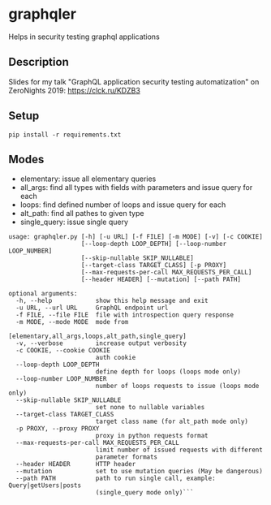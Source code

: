 # graphqler

Helps in security testing graphql applications

## Description

Slides for my talk "GraphQL application security testing automatization" on ZeroNights 2019: https://clck.ru/KDZB3

## Setup

```
pip install -r requirements.txt
```

## Modes

- elementary: issue all elementary queries
- all_args: find all types with fields with parameters and issue query for each
- loops: find defined number of loops and issue query for each
- alt_path: find all pathes to given type
- single_query: issue single query


```
usage: graphqler.py [-h] [-u URL] [-f FILE] [-m MODE] [-v] [-c COOKIE]
                    [--loop-depth LOOP_DEPTH] [--loop-number LOOP_NUMBER]
                    [--skip-nullable SKIP_NULLABLE]
                    [--target-class TARGET_CLASS] [-p PROXY]
                    [--max-requests-per-call MAX_REQUESTS_PER_CALL]
                    [--header HEADER] [--mutation] [--path PATH]

optional arguments:
  -h, --help            show this help message and exit
  -u URL, --url URL     GraphQL endpoint url
  -f FILE, --file FILE  file with introspection query response
  -m MODE, --mode MODE  mode from
                        [elementary,all_args,loops,alt_path,single_query]
  -v, --verbose         increase output verbosity
  -c COOKIE, --cookie COOKIE
                        auth cookie
  --loop-depth LOOP_DEPTH
                        define depth for loops (loops mode only)
  --loop-number LOOP_NUMBER
                        number of loops requests to issue (loops mode only)
  --skip-nullable SKIP_NULLABLE
                        set none to nullable variables
  --target-class TARGET_CLASS
                        target class name (for alt_path mode only)
  -p PROXY, --proxy PROXY
                        proxy in python requests format
  --max-requests-per-call MAX_REQUESTS_PER_CALL
                        limit number of issued requests with different
                        parameter formats
  --header HEADER       HTTP header
  --mutation            set to use mutation queries (May be dangerous)
  --path PATH           path to run single call, example: Query|getUsers|posts
                        (single_query mode only)```
